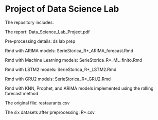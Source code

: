 # Project of Data Science Lab

The repository includes:

The report: Data_Science_Lab_Project.pdf

Pre-processing details: ds lab prep

Rmd with ARIMA models: SerieStorica_R*_ARIMA_forecast.Rmd

Rmd with Machine Learning models: SerieStorica_R*_ML_finito.Rmd

Rmd with LSTM2 models: SerieStorica_R*_LSTM2.Rmd

Rmd with GRU2 models: SerieStorica_R*_GRU2.Rmd

Rmd with KNN, Prophet, and ARIMA models implemented using the rolling forecast method

The original file: restaurants.csv

The six datasets after preprocessing: R*.csv

